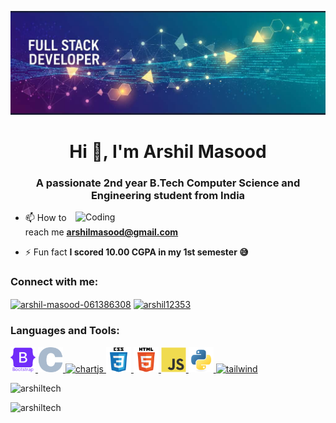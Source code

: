 ![logo](https://github.com/ArshilTech/ArshilTech/blob/main/Banner.jpg)

<h1 align="center">Hi 👋, I'm Arshil Masood</h1>
<h3 align="center">A passionate 2nd year B.Tech Computer Science and Engineering student from India</h3>

<img align="right" alt="Coding" width="400" src="https://media0.giphy.com/media/qgQUggAC3Pfv687qPC/giphy.gif">

- 📫 How to reach me **arshilmasood@gmail.com**

- ⚡ Fun fact **I scored 10.00 CGPA in my 1st semester 😅**

<h3 align="left">Connect with me:</h3>
<p align="left">
<a href="https://linkedin.com/in/arshil-masood-061386308" target="blank"><img align="center" src="https://raw.githubusercontent.com/rahuldkjain/github-profile-readme-generator/master/src/images/icons/Social/linked-in-alt.svg" alt="arshil-masood-061386308" height="30" width="40" /></a>
<a href="https://instagram.com/arshil12353" target="blank"><img align="center" src="https://raw.githubusercontent.com/rahuldkjain/github-profile-readme-generator/master/src/images/icons/Social/instagram.svg" alt="arshil12353" height="30" width="40" /></a>
</p>

<h3 align="left">Languages and Tools:</h3>
<p align="left"> <a href="https://getbootstrap.com" target="_blank" rel="noreferrer"> <img src="https://raw.githubusercontent.com/devicons/devicon/master/icons/bootstrap/bootstrap-plain-wordmark.svg" alt="bootstrap" width="40" height="40"/> </a> <a href="https://www.cprogramming.com/" target="_blank" rel="noreferrer"> <img src="https://raw.githubusercontent.com/devicons/devicon/master/icons/c/c-original.svg" alt="c" width="40" height="40"/> </a> <a href="https://www.chartjs.org" target="_blank" rel="noreferrer"> <img src="https://www.chartjs.org/media/logo-title.svg" alt="chartjs" width="40" height="40"/> </a> <a href="https://www.w3schools.com/css/" target="_blank" rel="noreferrer"> <img src="https://raw.githubusercontent.com/devicons/devicon/master/icons/css3/css3-original-wordmark.svg" alt="css3" width="40" height="40"/> </a> <a href="https://www.w3.org/html/" target="_blank" rel="noreferrer"> <img src="https://raw.githubusercontent.com/devicons/devicon/master/icons/html5/html5-original-wordmark.svg" alt="html5" width="40" height="40"/> </a> <a href="https://developer.mozilla.org/en-US/docs/Web/JavaScript" target="_blank" rel="noreferrer"> <img src="https://raw.githubusercontent.com/devicons/devicon/master/icons/javascript/javascript-original.svg" alt="javascript" width="40" height="40"/> </a> <a href="https://www.python.org" target="_blank" rel="noreferrer"> <img src="https://raw.githubusercontent.com/devicons/devicon/master/icons/python/python-original.svg" alt="python" width="40" height="40"/> </a> <a href="https://tailwindcss.com/" target="_blank" rel="noreferrer"> <img src="https://www.vectorlogo.zone/logos/tailwindcss/tailwindcss-icon.svg" alt="tailwind" width="40" height="40"/> </a> </p>

<p><img align="centre" src="https://github-readme-stats.vercel.app/api/top-langs?username=arshiltech&show_icons=true&locale=en&layout=compact" alt="arshiltech" /></p>

<p><img align="centre" src="https://github-readme-stats.vercel.app/api?username=arshiltech&show_icons=true&locale=en" alt="arshiltech" /></p>
